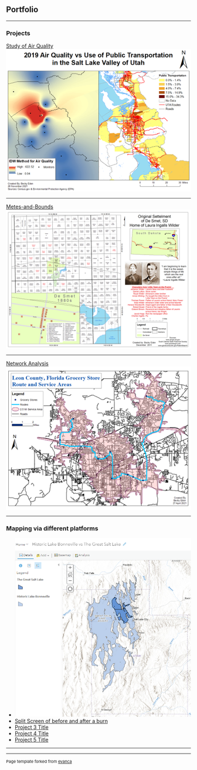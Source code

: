 ## Portfolio

---

### Projects 

[Study of Air Quality](/sample_page)
<img src="images/2019 IDW Map1.png?raw=true"/>

---
[Metes-and-Bounds](/pdf/sample_presentation.pdf)
<img src="images/ModifiedDeSmetSouthDakota.png?raw=true"/>

---
[Network Analysis](http://example.com/)
<img src="images/Eden_Project4.png?raw=true"/>

---

### Mapping via different platforms

- [![Historic Lake Bonneville vs The Great Salt Lake](images/BonnevilleVsGSL.png)](https://arcg.is/0C8ere0)
- [Split Screen of before and after a burn](https://edenbeca.users.earthengine.app/view/before-and-after-a-burn)
- [Project 3 Title](http://example.com/)
- [Project 4 Title](http://example.com/)
- [Project 5 Title](http://example.com/)

---




---
<p style="font-size:11px">Page template forked from <a href="https://github.com/evanca/quick-portfolio">evanca</a></p>
<!-- Remove above link if you don't want to attibute -->
